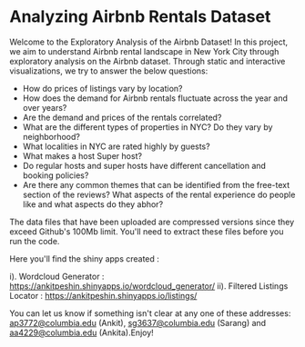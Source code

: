 # Analyzing Airbnb Rentals Dataset

Welcome to the Exploratory Analysis of the Airbnb Dataset! In this project, we aim to understand Airbnb rental landscape in New York City through exploratory analysis on the Airbnb dataset. Through static and interactive visualizations, we try to answer the below questions: 

* How do prices of listings vary by location?
* How does the demand for Airbnb rentals fluctuate across the year and over years?
* Are the demand and prices of the rentals correlated?
* What are the different types of properties in NYC? Do they vary by neighborhood?
* What localities in NYC are rated highly by guests?
* What makes a host Super host?
* Do regular hosts and super hosts have different cancellation and booking policies?
* Are there any common themes that can be identified from the free-text section of the reviews? What aspects of the rental experience do people like and what aspects do they abhor?

The data files that have been uploaded are compressed versions since they exceed Github's 100Mb limit. You'll need to extract these files before you run the code.

Here you'll find the shiny apps created :

i). Wordcloud Generator : https://ankitpeshin.shinyapps.io/wordcloud_generator/
ii). Filtered Listings Locator : https://ankitpeshin.shinyapps.io/listings/

You can let us know if something isn't clear at any one of these addresses: ap3772@columbia.edu (Ankit), sg3637@columbia.edu (Sarang) and aa4229@columbia.edu (Ankita).Enjoy!

